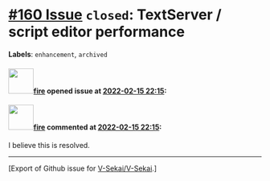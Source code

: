 # [\#160 Issue](https://github.com/V-Sekai/V-Sekai/issues/160) `closed`: TextServer / script editor performance
**Labels**: `enhancement`, `archived`


#### <img src="https://avatars.githubusercontent.com/u/32321?u=c2e06a3d2b49a467aa907e54aa259516440267cc&v=4" width="50">[fire](https://github.com/fire) opened issue at [2022-02-15 22:15](https://github.com/V-Sekai/V-Sekai/issues/160):



#### <img src="https://avatars.githubusercontent.com/u/32321?u=c2e06a3d2b49a467aa907e54aa259516440267cc&v=4" width="50">[fire](https://github.com/fire) commented at [2022-02-15 22:15](https://github.com/V-Sekai/V-Sekai/issues/160#issuecomment-1040851291):

I believe this is resolved.


-------------------------------------------------------------------------------



[Export of Github issue for [V-Sekai/V-Sekai](https://github.com/V-Sekai/V-Sekai).]
